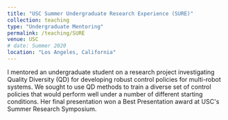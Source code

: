 ```yaml
---
title: "USC Summer Undergraduate Research Experience (SURE)"
collection: teaching
type: "Undergraduate Mentoring"
permalink: /teaching/SURE
venue: USC
# date: Summer 2020
location: "Los Angeles, California"
---
```

I mentored an undergraduate student on a research project investigating Quality Diversity (QD) for developing robust control policies for multi-robot systems. We sought to use QD methods to train a diverse set of control policies that would perform well under a number of different starting conditions. Her final presentation won a Best Presentation award at USC's Summer Research Symposium.